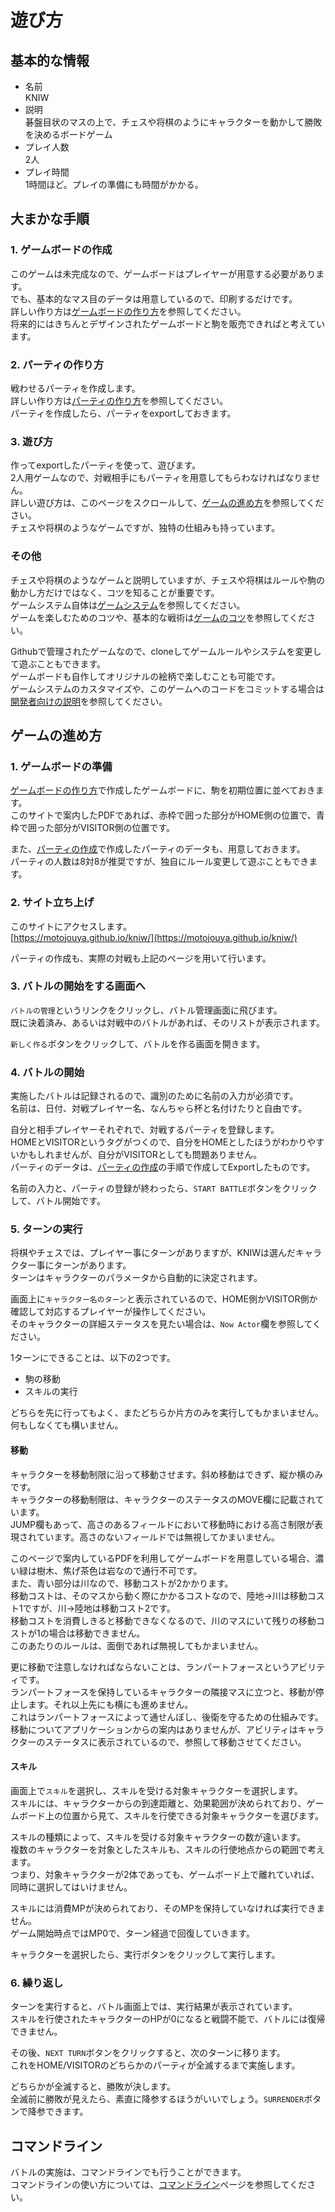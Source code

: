 
# 遊び方

## 基本的な情報
- 名前  
  KNIW  
- 説明  
  碁盤目状のマスの上で、チェスや将棋のようにキャラクターを動かして勝敗を決めるボードゲーム  
- プレイ人数  
  2人  
- プレイ時間  
  1時間ほど。プレイの準備にも時間がかかる。  

## 大まかな手順

### 1. ゲームボードの作成
このゲームは未完成なので、ゲームボードはプレイヤーが用意する必要があります。  
でも、基本的なマス目のデータは用意しているので、印刷するだけです。  
詳しい作り方は[ゲームボードの作り方](/docs/play/make_game_board.md)を参照してください。  
将来的にはきちんとデザインされたゲームボードと駒を販売できればと考えています。  

### 2. パーティの作り方
戦わせるパーティを作成します。  
詳しい作り方は[パーティの作り方](/docs/play/build_party.md)を参照してください。  
パーティを作成したら、パーティをexportしておきます。  

### 3. 遊び方
作ってexportしたパーティを使って、遊びます。  
2人用ゲームなので、対戦相手にもパーティを用意してもらわなければなりません。  
詳しい遊び方は、このページをスクロールして、[ゲームの進め方](/docs/play/how_to_play.md#ゲームの進め方)を参照してください。  
チェスや将棋のようなゲームですが、独特の仕組みも持っています。  

### その他
チェスや将棋のようなゲームと説明していますが、チェスや将棋はルールや駒の動かし方だけではなく、コツを知ることが重要です。  
ゲームシステム自体は[ゲームシステム](/docs/system/game_system.md)を参照してください。  
ゲームを楽しむためのコツや、基本的な戦術は[ゲームのコツ](/docs/play/tips_for_play.md)を参照してください。  

Githubで管理されたゲームなので、cloneしてゲームルールやシステムを変更して遊ぶこともできます。  
ゲームボードも自作してオリジナルの絵柄で楽しむことも可能です。  
ゲームシステムのカスタマイズや、このゲームへのコードをコミットする場合は[開発者向けの説明](/docs/develop/how_to_develop.md)を参照してください。  

## ゲームの進め方

### 1. ゲームボードの準備
[ゲームボードの作り方](/docs/play/make_game_board.md)で作成したゲームボードに、駒を初期位置に並べておきます。  
このサイトで案内したPDFであれば、赤枠で囲った部分がHOME側の位置で、青枠で囲った部分がVISITOR側の位置です。  

また、[パーティの作成](/docs/play/build_party.md)で作成したパーティのデータも、用意しておきます。  
パーティの人数は8対8が推奨ですが、独自にルール変更して遊ぶこともできます。  

### 2. サイト立ち上げ
このサイトにアクセスします。  
[https://motojouya.github.io/kniw/](https://motojouya.github.io/kniw/)  

パーティの作成も、実際の対戦も上記のページを用いて行います。  

### 3. バトルの開始をする画面へ
`バトルの管理`というリンクをクリックし、バトル管理画面に飛びます。  
既に決着済み、あるいは対戦中のバトルがあれば、そのリストが表示されます。  

`新しく作る`ボタンをクリックして、バトルを作る画面を開きます。  

### 4. バトルの開始
実施したバトルは記録されるので、識別のために名前の入力が必須です。  
名前は、日付、対戦プレイヤー名、なんちゃら杯と名付けたりと自由です。  

自分と相手プレイヤーそれぞれで、対戦するパーティを登録します。  
HOMEとVISITORというタグがつくので、自分をHOMEとしたほうがわかりやすいかもしれませんが、自分がVISITORとしても問題ありません。  
パーティのデータは、[パーティの作成](/docs/play/build_party.md)の手順で作成してExportしたものです。  

名前の入力と、パーティの登録が終わったら、`START BATTLE`ボタンをクリックして、バトル開始です。  

### 5. ターンの実行
将棋やチェスでは、プレイヤー事にターンがありますが、KNIWは選んだキャラクター事にターンがあります。  
ターンはキャラクターのパラメータから自動的に決定されます。  

画面上に`キャラクター名のターン`と表示されているので、HOME側かVISITOR側か確認して対応するプレイヤーが操作してください。  
そのキャラクターの詳細ステータスを見たい場合は、`Now Actor`欄を参照してください。  

1ターンにできることは、以下の2つです。
- 駒の移動
- スキルの実行

どちらを先に行ってもよく、またどちらか片方のみを実行してもかまいません。  
何もしなくても構いません。  

#### 移動
キャラクターを移動制限に沿って移動させます。斜め移動はできず、縦か横のみです。  
キャラクターの移動制限は、キャラクターのステータスのMOVE欄に記載されています。  
JUMP欄もあって、高さのあるフィールドにおいて移動時における高さ制限が表現されています。高さのないフィールドでは無視してかまいません。  

このページで案内しているPDFを利用してゲームボードを用意している場合、濃い緑は樹木、焦げ茶色は岩なので通行不可です。  
また、青い部分は川なので、移動コストが2かかります。  
移動コストは、そのマスから動く際にかかるコストなので、陸地->川は移動コスト1ですが、川->陸地は移動コスト2です。  
移動コストを消費しきると移動できなくなるので、川のマスにいて残りの移動コストが1の場合は移動できません。  
このあたりのルールは、面倒であれば無視してもかまいません。  

更に移動で注意しなければならないことは、ランパートフォースというアビリティです。  
ランパートフォースを保持しているキャラクターの隣接マスに立つと、移動が停止します。それ以上先にも横にも進めません。  
これはランパートフォースによって通せんぼし、後衛を守るための仕組みです。  
移動についてアプリケーションからの案内はありませんが、アビリティはキャラクターのステータスに表示されているので、参照して移動させてください。  

#### スキル
画面上で`スキル`を選択し、スキルを受ける対象キャラクターを選択します。  
スキルには、キャラクターからの到達距離と、効果範囲が決められており、ゲームボード上の位置から見て、スキルを行使できる対象キャラクターを選びます。  

スキルの種類によって、スキルを受ける対象キャラクターの数が違います。  
複数のキャラクターを対象としたスキルも、スキルの行使地点からの範囲で考えます。  
つまり、対象キャラクターが2体であっても、ゲームボード上で離れていれば、同時に選択してはいけません。  

スキルには消費MPが決められており、そのMPを保持していなければ実行できません。  
ゲーム開始時点ではMP0で、ターン経過で回復していきます。  

キャラクターを選択したら、実行ボタンをクリックして実行します。  

### 6. 繰り返し
ターンを実行すると、バトル画面上では、実行結果が表示されています。  
スキルを行使されたキャラクターのHPが0になると戦闘不能で、バトルには復帰できません。  

その後、`NEXT TURN`ボタンをクリックすると、次のターンに移ります。  
これをHOME/VISITORのどちらかのパーティが全滅するまで実施します。  

どちらかが全滅すると、勝敗が決します。  
全滅前に勝敗が見えたら、素直に降参するほうがいいでしょう。`SURRENDER`ボタンで降参できます。  

## コマンドライン
バトルの実施は、コマンドラインでも行うことができます。  
コマンドラインの使い方については、[コマンドライン](/docs/play/how_to_use_command.md)ページを参照してください。  

